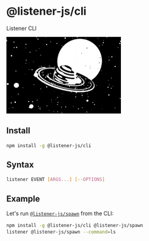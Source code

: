 # @listener-js/cli

Listener CLI

![cli](media/cli.gif)

## Install

```bash
npm install -g @listener-js/cli
```

## Syntax

```bash
listener EVENT [ARGS...] [--OPTIONS]
```

## Example

Let's run [`@listener-js/spawn`](https://github.com/listener-js/spawn) from the CLI:

```bash
npm install -g @listener-js/cli @listener-js/spawn
listener @listener-js/spawn --command=ls
```

